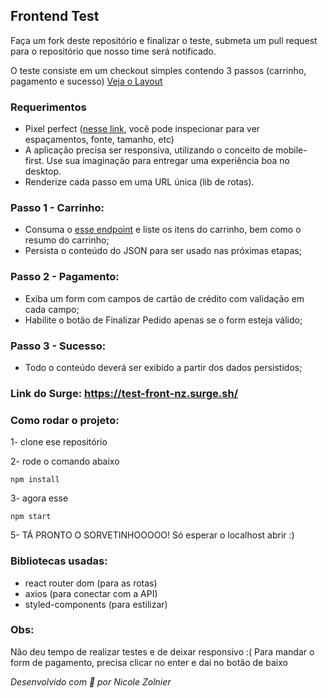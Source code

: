 ## Frontend Test

Faça um fork deste repositório e finalizar o teste, submeta um pull request para o repositório que nosso time será notificado.

O teste consiste em um checkout simples contendo 3 passos (carrinho, pagamento e sucesso) [Veja o Layout](https://projects.invisionapp.com/prototype/font-test-cji0j0khf005c1t0132358e8k)

### Requerimentos

- Pixel perfect ([nesse link](https://projects.invisionapp.com/prototype/font-test-cji0j0khf005c1t0132358e8k), você pode inspecionar para ver espaçamentos, fonte, tamanho, etc)
- A aplicação precisa ser responsiva, utilizando o conceito de mobile-first. Use sua imaginação para entregar uma experiência boa no desktop.
- Renderize cada passo em uma URL única (lib de rotas).


### Passo 1 - Carrinho:
  - Consuma o [esse endpoint](http://www.mocky.io/v2/5b15c4923100004a006f3c07) e liste os itens do carrinho, bem como o resumo do carrinho;
  - Persista o conteúdo do JSON para ser usado nas próximas etapas;

### Passo 2 - Pagamento: 
  - Exiba um form com campos de cartão de crédito com validação em cada campo;
  - Habilite o botão de Finalizar Pedido apenas se o form esteja válido;

### Passo 3 - Sucesso: 
  - Todo o conteúdo deverá ser exibido a partir dos dados persistidos;
  
### Link do Surge: https://test-front-nz.surge.sh/

### Como rodar o projeto:
1- clone ese repositório

2- rode o comando abaixo
```
npm install
```
3- agora esse
```
npm start
```
5- TÁ PRONTO O SORVETINHOOOOO! Só esperar o localhost abrir :)

### Bibliotecas usadas:
- react router dom (para as rotas)
- axios (para conectar com a API)
- styled-components (para estilizar)

### Obs:
Não deu tempo de realizar testes e de deixar responsivo :( 
Para mandar o form de pagamento, precisa clicar no enter e dai no botão de baixo

*Desenvolvido com 🧡 por Nicole Zolnier*